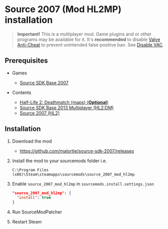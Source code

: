 # Source 2007 (Mod HL2MP) installation

> **Important!** This is a multiplayer mod. Game plugins and or other programs may be available for it. It's **recommended** to disable [Valve Anti-Cheat](https://developer.valvesoftware.com/wiki/Valve_Anti-Cheat) to prevent unintended false positive ban. See [Disable VAC](../disable-vac#disable-vac).

## Prerequisites

- Games
  - [Source SDK Base 2007](../../../game-installation/game-installation/source-sdk-base-2007.md)

- Contents
  - [Half-Life 2: Deathmatch (maps) (**Optional**)](../../../SourceContentInstaller/v0/content-installation/half-life-2-deathmatch.md#maps-content)
  - [Source SDK Base 2013 Multiplayer (HL2:DM)](../../../SourceContentInstaller/v0/content-installation/source-sdk-base-2013-multiplayer.md#hl2dm-content)
  - [Source 2007 (HL2)](../../../SourceContentInstaller/v0/content-installation/source-2007.md#hl2-content)

## Installation

1. Download the mod

   - <https://github.com/malortie/source-sdk-2007/releases>

2. Install the mod to your sourcemods folder i.e.

   ```text
   C:\Program Files (x86)\Steam\steamapps\sourcemods\source_2007_mod_hl2mp
   ```

3. Enable `source_2007_mod_hl2mp` in `sourcemods.install.settings.json`

   ```json
   "source_2007_mod_hl2mp": {
     "install": true
   }
   ```

4. Run SourceModPatcher
5. Restart Steam
